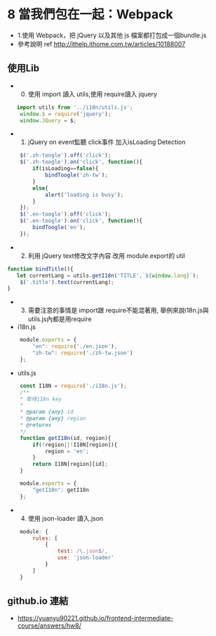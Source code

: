 # 8 當我們包在一起：Webpack
+   1.使用 Webpack，把 jQuery 以及其他 js 檔案都打包成一個bundle.js
+   參考說明 ref <http://ithelp.ithome.com.tw/articles/10188007>

## 使用Lib
+   0. 使用 import 讀入 utils,使用 require讀入 jquery
```javascript
   import utils from '../i18n/utils.js';
    window.$ = require('jquery');
    window.JQuery = $; 
```

+   1. jQuery on event監聽 click事件 加入isLoading Detection
```javascript
    $('.zh-toogle').off('click');
    $('.zh-toogle').on('click', function(){
        if(isLoading==false){
            bindToogle('zh-tw');
        }
        else{
            alert('loading is busy');
        }
    });
    $('.en-toogle').off('click');
    $('.en-toogle').on('click', function(){
        bindToogle('en');
    });
```

+   2. 利用 jQuery text修改文字內容 改用 module.export的 util
```javascript
function bindTitle(){
   let currentLang = utils.getI18n('TITLE',`${window.lang}`);
    $('.title').text(currentLang);
}
```

+   3. 需要注意的事情是 import跟 require不能混著用, 舉例來說i18n.js與 utils.js內都是用require
+   i18n.js
```javascript
    module.exports = {
        "en": require('./en.json'),
        "zh-tw": require('./zh-tw.json')
    };
```

+   utils.js
```javascript
    const I18N = require('./i18n.js');
    /**
    * 取得i18n key
    * 
    * @param {any} id 
    * @param {any} region 
    * @returns 
    */
    function getI18n(id, region){
        if(!region||!I18N[region]){
            region = 'en';
        }
        return I18N[region][id];
    }

    module.exports = {
        "getI18n": getI18n
    };
```

+   4. 使用 json-loader 讀入.json
```javascript
    module: {
        rules: [
            {
                test: /\.json$/,
                use: 'json-loader'
            }
        ]
    }
```
##  github.io 連結 
+   <https://yuanyu90221.github.io/frontend-intermediate-course/answers/hw8/> 